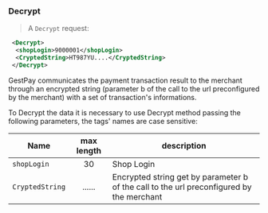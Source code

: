 
### Decrypt

> A `Decrypt` request: 

```xml
 <Decrypt>
  <shopLogin>9000001</shopLogin>
  <CryptedString>HT987YU....</CryptedString>
 </Decrypt>
```

GestPay communicates the payment transaction result to the merchant through an encrypted string (parameter b of the call to the url preconfigured by the merchant) with a set of transaction's informations.

To Decrypt the data it is necessary to use Decrypt method passing the following parameters, the tags' names are case sensitive:

| Name | max length | description |
| ---- | :--------: | ----------- |
| `shopLogin` | 30 | Shop Login | 
| `CryptedString` | ...... | Encrypted string get by parameter b of the call to the url preconfigured by the merchant | 

